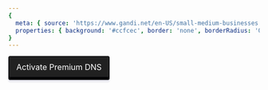 ```yaml
---
{
  meta: { source: 'https://www.gandi.net/en-US/small-medium-businesses', added: 'Mar 2022' },
  properties: { background: '#ccfcec', border: 'none', borderRadius: '0 15px 0 0', shadow: 'none' }
}
---
```


<a class="btn">Activate Premium DNS</a>

<style>
    .btn {
        box-sizing: border-box;

        line-height: calc(.5rem + 1em);

        text-underline-offset: 4px;
        outline: 1px solid transparent;

        font-size: .875rem;
        display: inline-flex;
        align-items: center;
        justify-content: center;
        text-align: center;
        min-height: 48px;
        padding: 10px 16px 14px;
        background-color: transparent;
        background-image: none;
        cursor: pointer;
        font-family: Inter,system-ui,sans-serif;
        font-size: 1rem;
        text-decoration: none;
        text-transform: none;
        font-weight: 400;
        transition: none;
        outline-offset: 0;
        border: 0 solid transparent;
        position: relative;
        z-index: 1;

        color: #fff;
    }

    .btn::before {
        content: "";
        display: block;
        box-sizing: border-box;
        z-index: -1;
        position: absolute;
        top: 0;
        left: 0;
        height: 100%;
        width: 100%;
        border-radius: 3px;
        border: 1px solid transparent;

        background-color: #212121;
        border-color: #010104;
        box-shadow: 0 4px 3px 0 rgba(20,20,96,.1),inset 0 -5px 0 0 #010104;
    }

    .btn:hover {
        outline-width: 0;
        color: #fff;
    }

    .btn:hover::before {
        box-shadow: 0 4px 3px 0 rgba(20,20,96,.1),inset 0 -5px 0 0 #2f2f8e; 

        background-color: #533be2;
        border-color: #2f2f8e;
    }
</style>
